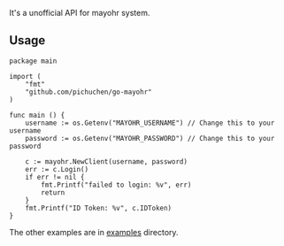 
It's a unofficial API for mayohr system.

## Usage

```golang
package main

import (
    "fmt"
    "github.com/pichuchen/go-mayohr"
)

func main () {
    username := os.Getenv("MAYOHR_USERNAME") // Change this to your username
	password := os.Getenv("MAYOHR_PASSWORD") // Change this to your password

	c := mayohr.NewClient(username, password)
	err := c.Login()
	if err != nil {
		fmt.Printf("failed to login: %v", err)
		return
	}
	fmt.Printf("ID Token: %v", c.IDToken)
}

```

The other examples are in [examples](./examples) directory.